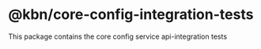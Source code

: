 # @kbn/core-config-integration-tests

This package contains the core config service api-integration tests

